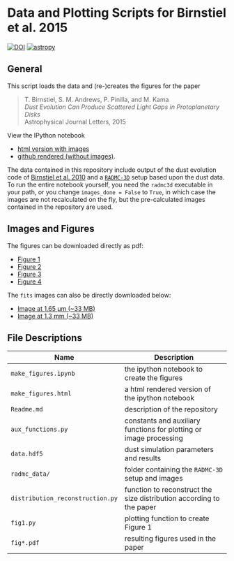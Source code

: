 # Data and Plotting Scripts for Birnstiel et al. 2015

[![DOI](https://zenodo.org/badge/1015/birnstiel/Birnstiel2015_scripts.svg)](https://zenodo.org/badge/latestdoi/1015/birnstiel/Birnstiel2015_scripts) [![astropy](http://img.shields.io/badge/powered%20by-AstroPy-orange.svg?style=flat)](http://www.astropy.org/) 


## General

This script loads the data and (re-)creates the figures for the paper

> T\. Birnstiel, S. M. Andrews, P. Pinilla, and M. Kama  
> *Dust Evolution Can Produce Scattered Light Gaps in Protoplanetary Disks*  
> Astrophysical Journal Letters, 2015

View the IPython notebook

- [html version with images](https://htmlpreview.github.io/?https://github.com/birnstiel/Birnstiel2015_scripts/blob/master/make_figures.html)
- [github rendered (without images)](https://github.com/birnstiel/Birnstiel2015_scripts/blob/master/make_figures.ipynb).

The data contained in this repository include output of the dust evolution code of [Birnstiel et al. 2010](http://adsabs.harvard.edu/abs/2010A%26A...513A..79B) and a [`RADMC-3D`](http://www.ita.uni-heidelberg.de/~dullemond/software/radmc-3d/) setup based upon the dust data. To run the entire notebook yourself, you need the `radmc3d` executable in your path, or you change `images_done = False` to `True`, in which case the images are not recalculated on the fly, but the pre-calculated images contained in the repository are used.

## Images and Figures

The figures can be downloaded directly as pdf:

- [Figure 1](https://raw.githubusercontent.com/birnstiel/Birnstiel2015_scripts/master/fig1.pdf)
- [Figure 2](https://raw.githubusercontent.com/birnstiel/Birnstiel2015_scripts/master/fig2.pdf)
- [Figure 3](https://raw.githubusercontent.com/birnstiel/Birnstiel2015_scripts/master/fig3.pdf)
- [Figure 4](https://raw.githubusercontent.com/birnstiel/Birnstiel2015_scripts/master/fig4.pdf)

The `fits` images can also be directly downloaded below:

- [Image at 1.65 µm (~33 MB)](https://raw.githubusercontent.com/birnstiel/Birnstiel2015_scripts/master/radmc_data/data_disklifetime_mstar07_mratio1_rc200_vf10_alpha3_static_243_1e%2B06/paperimage_1.65micron.fits)
- [Image at 1.3 mm (~33 MB)](https://raw.githubusercontent.com/birnstiel/Birnstiel2015_scripts/master/radmc_data/data_disklifetime_mstar07_mratio1_rc200_vf10_alpha3_static_243_1e%2B06/paperimage_1300micron.fits)

## File Descriptions

| Name | Description |
| -----|-----|
| `make_figures.ipynb`              | the ipython notebook to create the figures |
| `make_figures.html`               | a html rendered version of the ipython notebook | 
| `Readme.md`                       | description of the repository
| `aux_functions.py`                | constants and auxiliary functions for plotting or image processing |
| `data.hdf5`                       | dust simulation parameters and results |
| `radmc_data/`                     | folder containing the `RADMC-3D` setup and images |
| `distribution_reconstruction.py`  | function to reconstruct the size distribution according to the paper |
| `fig1.py`                         | plotting function to create Figure 1
| `fig*.pdf`                        | resulting figures used in the paper |
